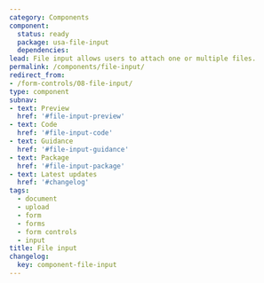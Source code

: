 ```yaml
---
category: Components
component:
  status: ready
  package: usa-file-input
  dependencies:
lead: File input allows users to attach one or multiple files.
permalink: /components/file-input/
redirect_from:
- /form-controls/08-file-input/
type: component
subnav:
- text: Preview
  href: '#file-input-preview'
- text: Code
  href: '#file-input-code'
- text: Guidance
  href: '#file-input-guidance'
- text: Package
  href: '#file-input-package'
- text: Latest updates
  href: '#changelog'
tags:
  - document
  - upload
  - form
  - forms
  - form controls
  - input
title: File input
changelog:
  key: component-file-input
---
```

